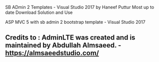 SB ADmin 2 Templates - Visual Studio 2017 by Haneef Puttur
Most up to date
Download Solution and Use


ASP MVC 5 with sb admin 2 bootstrap template - Visual Studio 2017

## Credits to : AdminLTE was created and is maintained by Abdullah Almsaeed. - https://almsaeedstudio.com/
